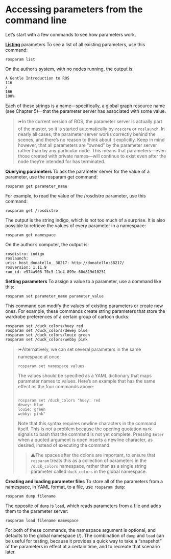 # Accessing parameters from the command line

Let’s start with a few commands to see how parameters work.

[**Listing**](http://wiki.ros.org/rosparam) parameters To see a list of all existing parameters, use this command:
```
rosparam list
```

On the author’s system, with no nodes running, the output is:
```
A Gentle Introduction to ROS
116
/
166
100%
```

Each of these strings is a name—specifically, a global graph resource name (see Chapter 5)—that the parameter server has associated with some value.

> :fast_forward:In the current version of ROS, the parameter server is actually part of the master, so
it is started automatically by `roscore` or `roslaunch`. In nearly all cases, the parameter server works correctly behind the scenes, and there’s no reason to think about
it explicitly. Keep in mind however, that all parameters are “owned” by the parameter server rather than by any particular node. This means that parameters—even
those created with private names—will continue to exist even after the node they’re
intended for has terminated.

**Querying parameters** To ask the parameter server for the value of a parameter, use the
rosparam get command:
```
rosparam get parameter_name
```

For example, to read the value of the /rosdistro parameter, use this command:
```
rosparam get /rosdistro
```

The output is the string indigo, which is not too much of a surprise. It is also possible to
retrieve the values of every parameter in a namespace:
```
rosparam get namespace
```

On the author’s computer, the output is:
```
rosdistro: indigo
roslaunch:
uris: host_donatello__38217: http://donatello:38217/
rosversion: 1.11.9
run_id: e574a908-70c5-11e4-899e-60d819d10251
```

**Setting parameters** To assign a value to a parameter, use a command like this:
```
rosparam set parameter_name parameter_value
```

This command can modify the values of existing parameters or create new ones. For example,
these commands create string parameters that store the wardrobe preferences of a
certain group of cartoon ducks:
```
rosparam set /duck_colors/huey red
rosparam set /duck_colors/dewey blue
rosparam set /duck_colors/louie green
rosparam set /duck_colors/webby pink
```

> :fast_forward:Alternatively, we can set several parameters in the same namespace at once:
>```
>rosparam set namespace values
>```
>The values should be specified as a YAML dictionary that maps parameter names to
>values. Here’s an example that has the same effect as the four commands above:
>```
>
>rosparam set /duck_colors "huey: red
>dewey: blue
>louie: green
>webby: pink"
>```
>
> Note that this syntax requires newline characters in the command itself. This is not
>a problem because the opening quotation `mark` signals to bash that the command is
>not yet complete. Pressing `Enter` when a quoted argument is open inserts a newline
>character, as desired, instead of executing the command.
>
>>:warning:The spaces after the colons are important, to ensure that `rosparam` treats this
>>as a collection of parameters in the `/duck_colors` namespace, rather than as
>>a single string parameter called `duck_colors` in the global namespace.

**Creating and loading parameter files** To store all of the parameters from a namespace,
in YAML format, to a file, use `rosparam dump`:
```
rosparam dump filename 
```

The opposite of `dump` is `load`, which reads parameters from a file and adds them to the
parameter server:
```
rosparam load filename namespace
```

For both of these commands, the namespace argument is optional, and defaults to the
global namespace (/). The combination of `dump` and `load` can be useful for testing, because 
it provides a quick way to take a “snapshot” of the parameters in effect at a certain
time, and to recreate that scenario later.
